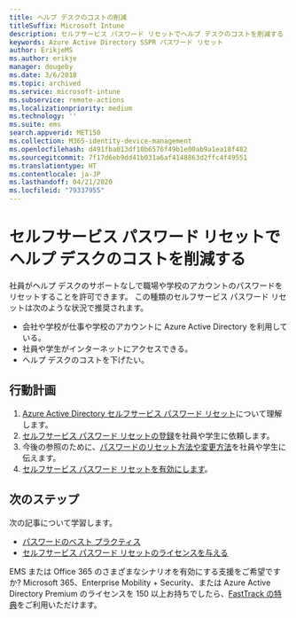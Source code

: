 ```yaml
---
title: ヘルプ デスクのコストの削減
titleSuffix: Microsoft Intune
description: セルフサービス パスワード リセットでヘルプ デスクのコストを削減する
keywords: Azure Active Directory SSPR パスワード リセット
author: ErikjeMS
ms.author: erikje
manager: dougeby
ms.date: 3/6/2018
ms.topic: archived
ms.service: microsoft-intune
ms.subservice: remote-actions
ms.localizationpriority: medium
ms.technology: ''
ms.suite: ems
search.appverid: MET150
ms.collection: M365-identity-device-management
ms.openlocfilehash: d491fba013df10b6576f49b1e00ab9a1ea18f482
ms.sourcegitcommit: 7f17d6eb9dd41b031a6af4148863d2ffc4f49551
ms.translationtype: HT
ms.contentlocale: ja-JP
ms.lasthandoff: 04/21/2020
ms.locfileid: "79337955"
---
```

# <a name="reduce-help-desk-costs-with-self-service-password-reset"></a>セルフサービス パスワード リセットでヘルプ デスクのコストを削減する

社員がヘルプ デスクのサポートなしで職場や学校のアカウントのパスワードをリセットすることを許可できます。 この種類のセルフサービス パスワード リセットは次のような状況で推奨されます。

* 会社や学校が仕事や学校のアカウントに Azure Active Directory を利用している。
* 社員や学生がインターネットにアクセスできる。
* ヘルプ デスクのコストを下げたい。

## <a name="action-plan"></a>行動計画

1. [Azure Active Directory セルフサービス パスワード リセット](https://docs.microsoft.com/azure/active-directory/active-directory-passwords-overview)について理解します。 
2. [セルフサービス パスワード リセットの登録](https://docs.microsoft.com/azure/active-directory/active-directory-passwords-reset-register)を社員や学生に依頼します。
3. 今後の参照のために、[パスワードのリセット方法や変更方法](https://docs.microsoft.com/azure/active-directory/active-directory-passwords-update-your-own-password)を社員や学生に伝えます。
4. [セルフサービス パスワード リセットを有効にします](https://docs.microsoft.com/azure/active-directory/active-directory-passwords-getting-started)。

## <a name="next-steps"></a>次のステップ

次の記事について学習します。

* [パスワードのベスト プラクティス](https://docs.microsoft.com/azure/active-directory/active-directory-secure-passwords) 
* [セルフサービス パスワード リセットのライセンスを与える](https://docs.microsoft.com/azure/active-directory/active-directory-secure-passwords)

EMS または Office 365 のさまざまなシナリオを有効にする支援をご希望ですか? Microsoft 365、Enterprise Mobility + Security、または Azure Active Directory Premium のライセンスを 150 以上お持ちでしたら、[FastTrack の特典](https://docs.microsoft.com/enterprise-mobility-security/solutions/enterprise-mobility-fasttrack-program)をご利用いただけます。
